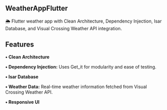 ## WeatherAppFlutter

🌦️ Flutter weather app with Clean Architecture, Dependency Injection, Isar Database, and Visual Crossing Weather API integration.

## Features
**• Clean Architecture**

**• Dependency Injection:** Uses Get_it for modularity and ease of testing.

**• Isar Database** 

**• Weather Data:** Real-time weather information fetched from Visual Crossing Weather API.

**• Responsive UI**
